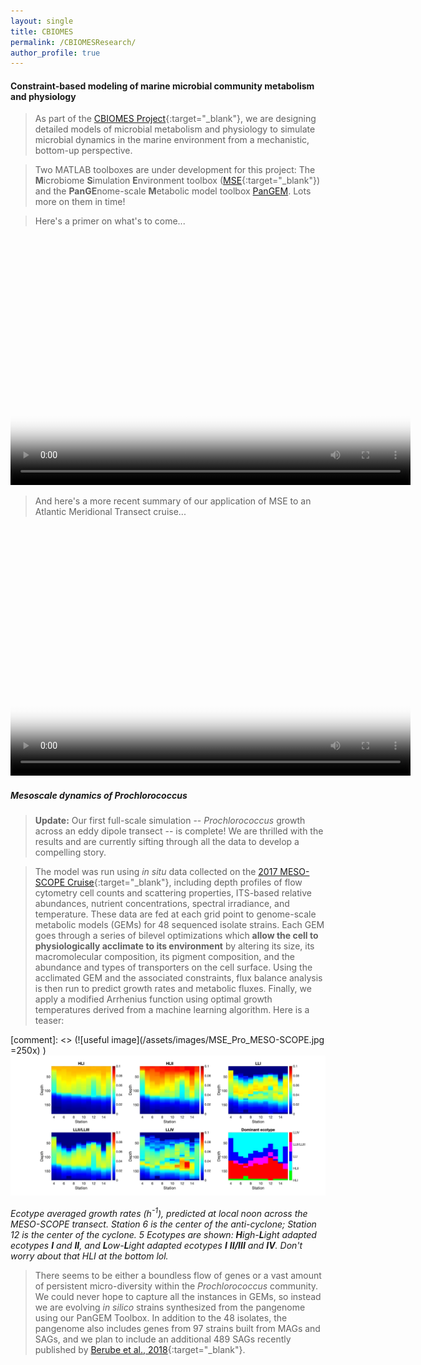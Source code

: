 ```yaml
---
layout: single
title: CBIOMES
permalink: /CBIOMESResearch/
author_profile: true
---
```


####  Constraint-based modeling of marine microbial community metabolism and physiology

> As part of the [CBIOMES Project](https://cbiomes.org){:target="_blank"}, we are designing detailed models of microbial metabolism and physiology to simulate microbial dynamics in the marine environment from a mechanistic, bottom-up perspective.  

> Two MATLAB toolboxes are under development for this project: The **M**icrobiome **S**imulation **E**nvironment toolbox ([MSE](https://github.com/jrcasey/mse){:target="_blank"}) and the **PanGE**nome-scale **M**etabolic model toolbox [PanGEM](https://github.com/jrcasey/PanGEM). Lots more on them in time!    

> Here's a primer on what's to come...

<video src="/assets/images/Casey_narration.mp4" poster="/assets/images/poster.pdf" width="640" height="400" controls preload></video>

> And here's a more recent summary of our application of MSE to an Atlantic Meridional Transect cruise...

<video src="/assets/images/Casey_narratedSlides.mp4" poster="/assets/images/MSE_Schematic.jpg" width="640" height="400" controls preload></video>

##### Mesoscale dynamics of *Prochlorococcus*

> **Update:** Our first full-scale simulation -- *Prochlorococcus* growth across an eddy dipole transect -- is complete! We are thrilled with the results and are currently sifting through all the data to develop a compelling story. 

> The model was run using *in situ* data collected on the [2017 MESO-SCOPE Cruise](http://scope.soest.hawaii.edu/data/mesoscope/){:target="_blank"},
including depth profiles of flow cytometry cell counts and scattering properties, ITS-based relative abundances, nutrient concentrations, spectral irradiance, and temperature. These data are fed at each grid point to genome-scale metabolic models (GEMs) for 48 sequenced isolate strains. Each GEM goes through a series of bilevel optimizations which **allow the cell to physiologically acclimate to its environment** by altering its size, its macromolecular composition, its pigment composition, and the abundance and types of transporters on the cell surface. Using the acclimated GEM and the associated constraints, flux balance analysis is then run to predict growth rates and metabolic fluxes. Finally, we apply a modified Arrhenius function using optimal 
growth temperatures derived from a machine learning algorithm. Here is a teaser: 

[comment]: <> (![useful image](/assets/images/MSE_Pro_MESO-SCOPE.jpg =250x) )
<img src="/assets/images/MSE_Pro_MESO-SCOPE.jpg" alt="MSE_Pro_MESO-SCOPE" style="width:640px">
  
*Ecotype averaged growth rates (h<sup>-1</sup>), predicted at local noon across the MESO-SCOPE transect. Station 6 is the center of the anti-cyclone; Station 12 is the center of the cyclone. 5 Ecotypes are shown: **H**igh-**L**ight adapted ecotypes **I** and **II**, and **L**ow-**L**ight adapted ecotypes **I** **II/III** and **IV**. Don't worry about that HLI at the bottom lol.*   


> There seems to be either a boundless flow of genes or a vast amount of persistent micro-diversity within the *Prochlorococcus* community. We could never hope to capture all the instances in GEMs, so instead we are evolving *in silico* strains synthesized from the pangenome using our PanGEM Toolbox. In addition to the 48 isolates, the pangenome also includes genes from 97 strains built from MAGs and SAGs, and we plan to include an additional 489 SAGs recently published by [Berube et al., 2018](https://www.nature.com/articles/sdata2018154){:target="_blank"}.     
